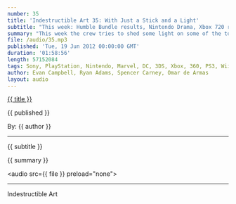 ```yaml
---
number: 35
title: 'Indestructible Art 35: With Just a Stick and a Light'
subtitle: "This week: Humble Bundle results, Nintendo Drama, Xbox 720 rumors, Marvel creative team shake ups, The Return of Ninjak, and Walking Dead's 100th. New Tomb Raider sexism discussions. And Batman 10 fallout."
summary: "This week the crew tries to shed some light on some of the top stories of the week. Marvel is rumored to be having some major creative team changes ups coming soon. Humble Indie Bundle 5 shatters previous earnings records. DC is closing out 4 more titles in the new 52. Last of Us comes closer to a release date. Ninjak sneaks back into existence. Nintendo may not be refreshing the 3DS. Walking Dead 100 might be the best selling comic of the year. Leaked document highlights Microsoft's roadmap for the next Xbox. The new Tomb Raider starts up a discussion of sexism and violence in the realms of video games and comic books. Batman 10 dropped some pretty huge bombs on us this week and Ryan recaps what it all means to the story. This weeks 'Listener' question comes from non other than Spencer himself, who asks what good Cyber Punk games should he check out?"
file: /audio/35.mp3
published: 'Tue, 19 Jun 2012 00:00:00 GMT'
duration: '01:58:56'
length: 57152084
tags: Sony, PlayStation, Nintendo, Marvel, DC, 3DS, Xbox, 360, PS3, Wii, PSN, XBLA, Video Games, Comics, Games, Indestructible Art, Batman, Last of Us, Humble Bundle, Ninjak, Breaking Bad, Sexism, Lara Croft, Tomb Raider, E3, Booth Babes, Walking Dead, Avengers
author: Evan Campbell, Ryan Adams, Spencer Carney, Omar de Armas
layout: audio
---
```


<a href="../episodes/{{ number }}.html" class='postTitleLink'><p class='postTitle'>{{ title }}</p></a>
<p class='postPublished'>{{ published }}</p>
<p class='postAuthor'>By: {{ author }}</p>
<hr>
{{ subtitle }}  
  
{{ summary }}  

<audio src={{ file }} preload="none"></audio>

- - -
Indestructible Art
